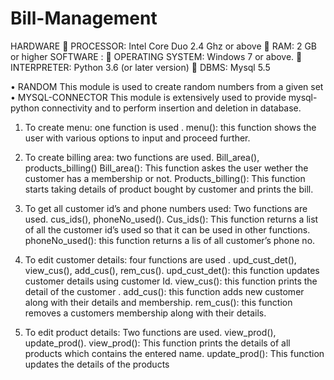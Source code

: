# Bill-Management
HARDWARE
  	PROCESSOR: Intel Core Duo 2.4 Ghz or above
  	RAM: 2 GB or higher
SOFTWARE :
  	OPERATING SYSTEM: Windows 7 or above.
  	INTERPRETER: Python 3.6 (or later version)
  	DBMS: Mysql 5.5

•	RANDOM
  This module is used to create random numbers from a given set 
•	MYSQL-CONNECTOR
  This module is extensively used to provide mysql-python
  connectivity and to perform insertion and deletion in database.
1.	To create menu:   one function is used . 
  menu():
  this function shows the user with various options to input and proceed further.
2.	To create billing area:  two functions are used. Bill_area(), products_billing()
  Bill_area(): 
  This function askes the user wether the customer has a membership or not.
  Products_billing():
  This function starts taking details of product bought by customer and prints the bill.

3.	To get all customer id’s and phone numbers used:
  Two functions are used.  cus_ids(), phoneNo_used().
  Cus_ids():
  This function returns a list of all the customer id’s used so that it can be used in other functions.
  phoneNo_used():
  this function returns a lis of all  customer’s phone no.

4.	To edit customer details: four functions are used . upd_cust_det(), view_cus(), add_cus(), rem_cus().
  upd_cust_det():
  this function updates customer details using customer Id.
  view_cus():
  this function prints the detail of the customer .
  add_cus():
  this function adds new customer along with their details and membership.
   rem_cus():
  this function removes a customers membership along with their details.

5.	To edit product details:  Two  functions are used. view_prod(), update_prod().
  view_prod():
  This function prints the details of all products which contains the entered name.
  update_prod():
  This function updates the details of the products 
